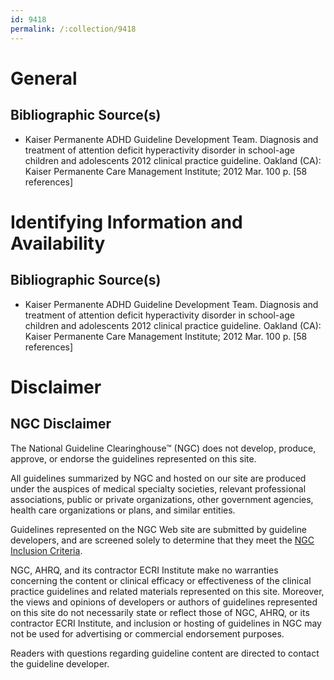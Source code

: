 ```yaml
---
id: 9418
permalink: /:collection/9418
---
```


# General

## Bibliographic Source(s)

- Kaiser Permanente ADHD Guideline Development Team. Diagnosis and treatment of attention deficit hyperactivity disorder in school-age children and adolescents 2012 clinical practice guideline. Oakland (CA): Kaiser Permanente Care Management Institute; 2012 Mar. 100 p. [58 references]

# Identifying Information and Availability

## Bibliographic Source(s)

- Kaiser Permanente ADHD Guideline Development Team. Diagnosis and treatment of attention deficit hyperactivity disorder in school-age children and adolescents 2012 clinical practice guideline. Oakland (CA): Kaiser Permanente Care Management Institute; 2012 Mar. 100 p. [58 references]

# Disclaimer

## NGC Disclaimer

The National Guideline Clearinghouse™ (NGC) does not develop, produce, approve, or endorse the guidelines represented on this site.

All guidelines summarized by NGC and hosted on our site are produced under the auspices of medical specialty societies, relevant professional associations, public or private organizations, other government agencies, health care organizations or plans, and similar entities.

Guidelines represented on the NGC Web site are submitted by guideline developers, and are screened solely to determine that they meet the [NGC Inclusion Criteria](/help-and-about/summaries/inclusion-criteria).

NGC, AHRQ, and its contractor ECRI Institute make no warranties concerning the content or clinical efficacy or effectiveness of the clinical practice guidelines and related materials represented on this site. Moreover, the views and opinions of developers or authors of guidelines represented on this site do not necessarily state or reflect those of NGC, AHRQ, or its contractor ECRI Institute, and inclusion or hosting of guidelines in NGC may not be used for advertising or commercial endorsement purposes.

Readers with questions regarding guideline content are directed to contact the guideline developer.

